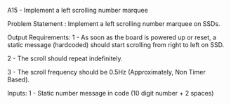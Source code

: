 A15 - Implement a left scrolling number marquee

Problem Statement : Implement a left scrolling number marquee on SSDs.

Output Requirements:
1 - As soon as the board is powered up or reset, a static message (hardcoded) should start scrolling from right to left on SSD.

2 - The scroll should repeat indefinitely.

3 - The scroll frequency should be 0.5Hz (Approximately, Non Timer Based).

Inputs:
1 - Static number message in code (10 digit number + 2 spaces)
